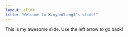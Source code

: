 ```yaml
---
layout: slide
title: "Welcome to XinyanCheng1's slide!"
---
```

This is my awesome slide.
Use the left arrow to go back!
